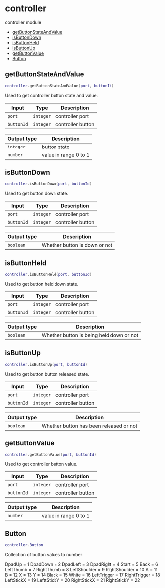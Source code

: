 # controller

controller module

- [getButtonStateAndValue](#getButtonStateAndValue)
- [isButtonDown](#isButtonDown)
- [isButtonHeld](#isButtonHeld)
- [isButtonUp](#isButtonUp)
- [getButtonValue](#getButtonValue)
- [Button](#Button)

## getButtonStateAndValue

```lua
controller.getButtonStateAndValue(port, buttonId)
```

Used to get controller button state and value.

| Input | Type | Description |
| --- | --- | --- |
| `port` | `integer` | controller port |
| `buttonId` | `integer` | controller button |

| Output type | Description |
| --- | --- |
| `integer` | button state |
| `number` | value in range 0 to 1 |

## isButtonDown

```lua
controller.isButtonDown(port, buttonId)
```

Used to get button down state.

| Input | Type | Description |
| --- | --- | --- |
| `port` | `integer` | controller port |
| `buttonId` | `integer` | controller button |

| Output type | Description |
| --- | --- |
| `boolean` | Whether button is down or not |

## isButtonHeld

```lua
controller.isButtonHeld(port, buttonId)
```

Used to get button held down state.

| Input | Type | Description |
| --- | --- | --- |
| `port` | `integer` | controller port |
| `buttonId` | `integer` | controller button |

| Output type | Description |
| --- | --- |
| `boolean` | Whether button is being held down or not |

## isButtonUp

```lua
controller.isButtonUp(port, buttonId)
```

Used to get button button released state.

| Input | Type | Description |
| --- | --- | --- |
| `port` | `integer` | controller port |
| `buttonId` | `integer` | controller button |

| Output type | Description |
| --- | --- |
| `boolean` | Whether button has been released or not |

## getButtonValue

```lua
controller.getButtonValue(port, buttonId)
```

Used to get controller button value.

| Input | Type | Description |
| --- | --- | --- |
| `port` | `integer` | controller port |
| `buttonId` | `integer` | controller button |

| Output type | Description |
| --- | --- |
| `number` | value in range 0 to 1 |

## Button

```lua
controller.Button
```

Collection of button values to number

DpadUp = 1
DpadDown = 2
DpadLeft = 3
DpadRight = 4
Start = 5
Back = 6
LeftThumb = 7
RightThumb = 8
LeftShoulder = 9
RightShoulder = 10
A = 11
B = 12
X = 13
Y = 14
Black = 15
White = 16
LeftTrigger = 17
RightTrigger = 18
LeftStickX = 19
LefttStickY = 20
RightStickX = 21
RightStickY = 22
